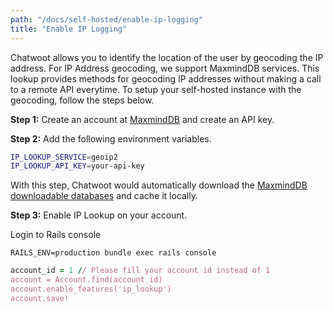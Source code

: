 ```yaml
---
path: "/docs/self-hosted/enable-ip-logging"
title: "Enable IP Logging"
---
```


Chatwoot allows you to identify the location of the user by geocoding the IP address. For IP Address geocoding, we support MaxmindDB services. This lookup provides methods for geocoding IP addresses without making a call to a remote API everytime. To setup your self-hosted instance with the geocoding, follow the steps below.

**Step 1:** Create an account at [MaxmindDB](https://www.maxmind.com) and create an API key.

**Step 2:** Add the following environment variables.

```bash
IP_LOOKUP_SERVICE=geoip2
IP_LOOKUP_API_KEY=your-api-key
```

With this step, Chatwoot would automatically download the [MaxmindDB downloadable databases](https://dev.maxmind.com/geoip/geoip2/downloadable/) and cache it locally.

**Step 3:** Enable IP Lookup on your account.

Login to Rails console

```
RAILS_ENV=production bundle exec rails console
```

```rb
account_id = 1 // Please fill your account id instead of 1
account = Account.find(account_id)
account.enable_features('ip_lookup')
account.save!
```
